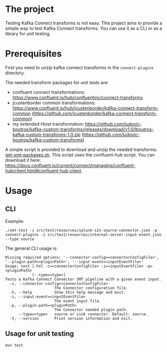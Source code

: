 # The project

Testing Kafka Connect transforms is not easy. This project aims to provide a simple way to test Kafka Connect
transforms.
You can use it as a CLI or as a library for unit testing.

# Prerequisites

First you need to unzip kafka connect transforms in the `connect-plugins` directory.

The needed transform packages for unit tests are:

- confluent connect transformations: https://www.confluent.io/hub/confluentinc/connect-transforms
- jcustenborder common
  transformations: https://www.confluent.io/hub/jcustenborder/kafka-connect-transform-common (https://github.com/jcustenborder/kafka-connect-transform-common)
- my extended Hoist
  transformation: https://github.com/ludovic-boutros/kafka-custom-transforms/releases/download/v1.0/lboutros-kafka-custom-transforms-1.0.zip (https://github.com/ludovic-boutros/kafka-custom-transforms)

A simple script is provided to download and unzip the needed
transforms: [get-smt-packages.sh](connect-plugins/get-smt-packages.sh).
This script uses the confluent-hub script. You can download it
here: https://docs.confluent.io/current/connect/managing/confluent-hub/client.html#confluent-hub-client.

# Usage

## CLI

Example:

```shell
./smt-test -c src/test/resources/splunk-s2s-source-connector.json -p connect-plugins -i src/test/resources/internal-server-input-event.json --type source
```

The general CLI usage is:

```shell
Missing required options: '--connector-config=<connectorConfigFile>', '--plugin-path=<pluginPath>', '--input-event=<inputEventFile>'
Usage: test [-hV] -c=<connectorConfigFile> -i=<inputEventFile> -p=<pluginPath>
            [--type=<type>]
Tests a Kafka Connect Connector SMT pipeline with a given event input.
  -c, --connector-config=<connectorConfigFile>
                      The Connector configuration file.
  -h, --help          Show this help message and exit.
  -i, --input-event=<inputEventFile>
                      The event input file.
  -p, --plugin-path=<pluginPath>
                      The Connector needed plugin path.
      --type=<type>   source or sink connector. Default: source.
  -V, --version       Print version information and exit.
```

## Usage for unit testing

```shell
mvn test
```